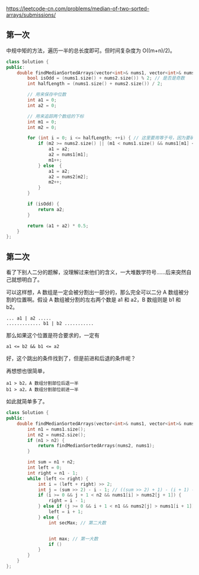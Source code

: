 <https://leetcode-cn.com/problems/median-of-two-sorted-arrays/submissions/>


## 第一次

中规中矩的方法，遍历一半的总长度即可。但时间复杂度为 O((m+n)/2)。

```c++
class Solution {
public:
    double findMedianSortedArrays(vector<int>& nums1, vector<int>& nums2) {
        bool isOdd = (nums1.size() + nums2.size()) % 2; // 是否是奇数
        int halfLength = (nums1.size() + nums2.size()) / 2;

        // 用来保存中位数
        int a1 = 0;
        int a2 = 0;

        // 用来追踪两个数组的下标
        int m1 = 0;
        int m2 = 0;

        for (int i = 0; i <= halfLength; ++i) { // 这里要用等于号，因为要确保 a2 也拿到值
            if (m2 >= nums2.size() || (m1 < nums1.size() && nums1[m1] <= nums2[m2])) {
                a1 = a2;
                a2 = nums1[m1];
                m1++;
            } else  {
                a1 = a2;
                a2 = nums2[m2];
                m2++;
            }
        }

        if (isOdd) {
            return a2;
        }

        return (a1 + a2) * 0.5;
    }
};
```

## 第二次

看了下别人二分的题解，没理解过来他们的含义，一大堆数学符号......后来突然自己就想明白了。

可以这样想，A 数组是一定会被分割出一部分的，那么完全可以二分 A 数组被分割的位置啊。假设 A 数组被分割的左右两个数是 a1 和 a2，B 数组则是 b1 和 b2。

```
... a1 | a2 .....
............. b1 | b2 ...........
```

那么如果这个位置是符合要求的，一定有

```
a1 <= b2 && b1 <= a2
```

好，这个跳出的条件找到了，但是前进和后退的条件呢？

再想想也很简单，

```
a1 > b2，A 数组分割部位后退一半
b1 > a2，A 数组分割部位前进一半
```

如此就简单多了。

```c++
class Solution {
public:
    double findMedianSortedArrays(vector<int>& nums1, vector<int>& nums2) {
        int n1 = nums1.size();
        int n2 = nums2.size();
        if (n1 > n2) {
            return findMedianSortedArrays(nums2, nums1);
        }

        int sum = n1 + n2;
        int left = 0;
        int right = n1 - 1;
        while (left <= right) {
            int i = (left + right) >> 2;
            int j = (sum >> 2) - i - 1; // ((sum >> 2) + 1) - (i + 1) - 1;
            if (i >= 0 && j + 1 < n2 && nums1[i] > nums2[j + 1]) {
                right = i - 1;
            } else if (j >= 0 && i + 1 < n1 && nums2[j] > nums1[i + 1]) {
                left = i + 1;
            } else {
                int secMax; // 第二大数


                int max; // 第一大数
                if ()
            }
        }
    }
};
```

